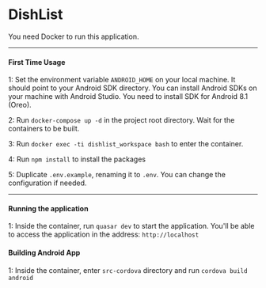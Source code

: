 # DishList

You need Docker to run this application.

--- 

#### First Time Usage

1: Set the environment variable `ANDROID_HOME` on your local machine. It should point to your Android SDK directory. You can install Android SDKs on your machine with Android Studio. You need to install SDK for Android 8.1 (Oreo).

2: Run `docker-compose up -d` in the project root directory. Wait for the containers to be built.

3: Run `docker exec -ti dishlist_workspace bash` to enter the container.

4: Run `npm install` to install the packages

5: Duplicate `.env.example`, renaming it to `.env`. You can change the configuration if needed.

---

#### Running the application

1: Inside the container, run `quasar dev` to start the application. You'll be able to access the application in the address: `http://localhost`

#### Building Android App

1: Inside the container, enter `src-cordova` directory and run `cordova build android`
